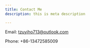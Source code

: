 ```yaml
---
title: Contact Me
description: this is meta description

---
```

Email: tzuyiho713@outlook.com

Phone: +86-13472585009